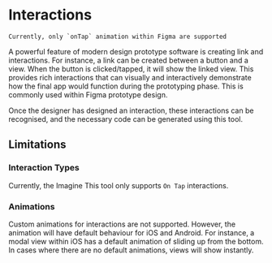 # Interactions

```warning
Currently, only `onTap` animation within Figma are supported
```
A powerful feature of modern design prototype software is creating link and interactions. For instance, a link can be created between a button and a view. When the button is clicked/tapped, it will show the linked view. This provides rich interactions that can visually and interactively demonstrate how the final app would function during the prototyping phase. This is commonly used within Figma prototype design.

Once the designer has designed an interaction, these interactions can be recognised, and the necessary code can be generated using this tool.

## Limitations
### Interaction Types
Currently, the Imagine This tool only supports `On Tap` interactions. 

### Animations
Custom animations for interactions are not supported. However, the animation will have default behaviour for iOS and Android. For instance, a modal view within iOS has a default animation of sliding up from the bottom. In cases where there are no default animations, views will show instantly.

